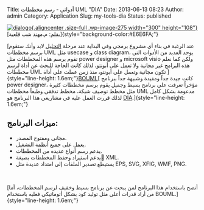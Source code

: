 Title: أدواتي - رسم مخططات UML "DIA"
Date: 2013-06-13 08:23
Author: admin
Category: Application
Slug: my-tools-dia
Status: published

[![dialogo](../../static/images/my-tools-dia/dialogo.jpg){.aligncenter .size-full .wp-image-275 width="300" height="108"}](../../static/images/my-tools-dia/dialogo.jpg)[بقلم: م.مهند شب قلعية]{style="background-color:#E6E6FA;"}

[عند الرغبة في بناء أي مشروع برمجي وفي البداية عند مرحلة [التحليل](http://www.computech-sy.com/blog/?p=292) لابد وأنك ستقوم برسم مخططات UML مثل usecase و class diagram، يوجد العديد من الأدوات التي تقوم برسم هذه المخططات مثل power designer و microsoft visio ولكن كما نعلم هذه البرامج غير مجانية ولا تعمل على أبونتو، لذلك كانت الحاجة للبحث عن أداة لرسم مخططات UML تكون مجانية وتعمل على أبونتو، منذ زمن عملت على أداة ]{style="line-height: 1.6em;"}[BOUML](http://www.bouml.fr/)[ كانت جيدة جداً ومفيدة وشبيهة جداً ببرنامج power designer، مؤخراً تعرفت على برنامج بسيط وجميل يقوم برسم مخططات كثيرة مثل مخطط توصيف شبكة، مخطط تدفقي وطبعاً مخططات UML مدعومة بشكل كامل لذلك قررت العمل عليه في مشاريعي هذا البرنامج هو [DIA](http://dia-installer.de/shapes/UML/index.html.en).]{style="line-height: 1.6em;"}

ميزات البرنامج: 
---------------

-   مجاني ومفتوح المصدر.
-   يعمل على جميع أنظمة التشغيل.
-   يدعم رسم أنواع عديدة من المخططات.
-   يدعم استيراد وحفظ المخططات بصيغة ْXML.
-   يستيطع تصدير الملفات إلى امتداد عديدة مثل EPS, SVG, XFIG, WMF, PNG.

 

[أنصح باستخدام هذا البرنامج لمن يبحث عن برنامج بسيط وخفيف لرسم المخططات، أما من أراد قدرات أعلى مثل توليد كود بشكل أتوماتيكي فعليه باستخدام BOUML.]{style="line-height: 1.6em;"}

 

 
